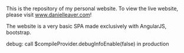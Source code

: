 This is the repository of my personal website.
To view the live website, please visit www.danielleaver.com!

The website is a very basic SPA made exclusively with AngularJS, bootstrap.


debug: call $compileProvider.debugInfoEnable(false) in production